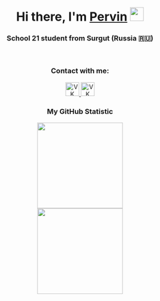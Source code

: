 <h1 align="center">Hi there, I'm <a href="https://github.com/kossadda" target="_blank">Pervin</a>
<img src="https://github.com/blackcater/blackcater/raw/main/images/Hi.gif" height="32"/></h1>
<h3 align="center">School 21 student from Surgut (Russia 🇷🇺)</h3>

<div align="center">
  <br>
  <h3>Contact with me:</h3>
  <a href="https://vk.com/deadline971">
    <img src="https://ob-ulyanovsk.ru/images/vk.png" alt="VK Logo" height="32"/>
  </a>
  <a href="https://vk.com/deadline971">
    <img src="https://tradingviewto.com/uploads/default/original/1X/4142023febe4a80eb3ab7328de6163fd5c1c6f4f.png" alt="VK Logo" height="32"/>
  </a>
</div>

<div style="text-align: center;">
  <h3>My GitHub Statistic</h3>
  <div style="display: inline-block; width: 350px;">
    <a href="https://github.com/kossadda">
      <img height="200" src="https://github-readme-stats.vercel.app/api?username=kossadda&theme=dracula" />
    </a>
  </div>
  <div style="display: inline-block; width: 350px;">
    <a href="https://github.com/kossadada">
      <img height="200" src="https://github-readme-stats.vercel.app/api/top-langs?username=kossadda&layout=compact&langs_count=8&card_width=440&theme=dracula" />
    </a>
  </div>
</div>


